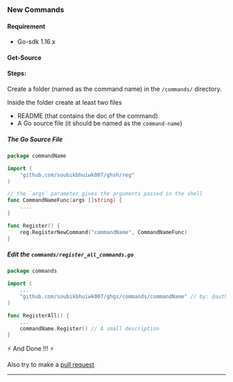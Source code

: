### New Commands 

#### Requirement
* Go-sdk 1.16.x

#### Get-Source



#### Steps:

Create a folder (named as the command name) in the `/commands/` directory.

Inside the folder create at least two files

* README (that contains the doc of the command)
* A Go source file (it should be named as the `command-name`)

##### The Go Source File

```go
package commandName

import (
    "github.com/soubikbhuiwk007/ghsh/reg"
)

// the `args` parameter gives the arguments passed in the shell 
func CommandNameFunc(args []string) {
    ....
}

func Register() {
    reg.RegisterNewCommand("commandName", CommandNameFunc)
}
```

##### Edit the `commands/register_all_commands.go`
```go
package commands

import (
    ...
    "github.com/soubikbhuiwk007/ghgs/commands/commandName" // by: @author command: commandName          
)

func RegisterAll() {
    ...
    commandName.Register() // A small description
}
```

:zap: And Done !!! :zap:

Also try to make a [pull request](../CONTRIBUTING.md)

***